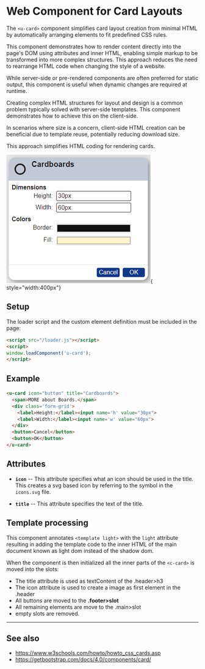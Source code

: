 # Web Component for Card Layouts

The `<u-card>` component simplifies card layout creation from minimal HTML by automatically arranging elements to fit
predefined CSS rules.

This component demonstrates how to render content directly into the page's DOM using attributes and inner HTML, enabling
simple markup to be transformed into more complex structures.  This approach reduces the need to rearrange HTML code
when changing the style of a website.

While server-side or pre-rendered components are often preferred for static output, this component is useful when
dynamic changes are required at runtime.

Creating complex HTML structures for layout and design is a common problem typically solved with server-side templates.
This component demonstrates how to achieve this on the client-side.

In scenarios where size is a concern, client-side HTML creation can be beneficial due to template reuse, potentially
reducing download size.

This approach simplifies HTML coding for rendering cards.


![card example](/doc/images/u-card.png){ style="width:400px"}


## Setup

The loader script and the custom element definition must be included in the page:

```html
<script src="/loader.js"></script>
<script>
window.loadComponent('u-card');
</script>
```


## Example

```html
<u-card icon="button" title="Cardboards">
  <span>MORE about Boards.</span>
  <div class='form-grid'>
    <label>Height:</label><input name='h' value="30px">
    <label>Width:</label><input name='w' value="60px">
  </div>
  <button>Cancel</button>
  <button>OK</button>
</u-card>
```


## Attributes

* **`icon`** -- This attribute specifies what an icon should be used in the title.  This creates a svg based icon by
  referring to the symbol in the `icons.svg` file.

* **`title`** --  This attribute specifies the text of the title.


## Template processing

This component annotates `<template light>` with the `light` attribute resulting in adding the template code to the inner HTML
of the main document known as light dom instead of the shadow dom.

When the component is then initialized all the inner parts of the `<c-card>` is moved into the slots:

* The title attribute is used as textContent of the .header>h3
* The icon attribute is used to create a image as first element in the .header
* All buttons are moved to the **.footer>slot**
* All remaining elements are move to the .main>slot
* empty slots are removed.

---


## See also

* <https://www.w3schools.com/howto/howto_css_cards.asp>
* <https://getbootstrap.com/docs/4.0/components/card/>
